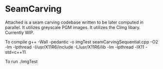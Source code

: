 # SeamCarving
Attached is a seam carving codebase written to be later computed in parallel. It utilizes greyscale PGM images. It utilizes the CImg libary. Currently WIP. 

To compile 
g++ -Wall -pedantic  -o imgTest seamCarvingSequential.cpp -O2 -lm -lpthread -I/usr/X11R6/include -L/usr/X11R6/lib -lm -lpthread -lX11 -std=c++11

To run
./imgTest